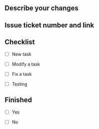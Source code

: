 ## Describe your changes

## Issue ticket number and link

## Checklist 
- [ ] New task
- [ ] Modify a task
- [ ] Fix a task
- [ ] Testing


## Finished 
- [ ] Yes
- [ ] No

